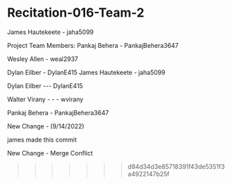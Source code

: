 # Recitation-016-Team-2
James Hautekeete - jaha5099

Project Team Members:
Pankaj Behera - PankajBehera3647

Wesley Allen - weal2937



Dylan Eilber - DylanE415
James Hautekeete - jaha5099

Dylan Eilber --- DylanE415

Walter Virany  - - - wvirany

Pankaj Behera - PankajBehera3647


New Change - (9/14/2022)


james made this commit





New Change - Merge Conflict
>>>>>>> d84d34d3e85718391f43de5351f3a4922147b25f

